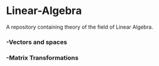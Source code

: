 # Linear-Algebra
A repository containing theory of the field of Linear Algebra.

<h3>-Vectors and spaces</h3>

<h3>-Matrix Transformations</h3>
